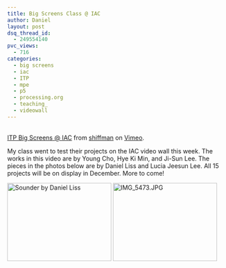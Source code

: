 ```yaml
---
title: Big Screens Class @ IAC
author: Daniel
layout: post
dsq_thread_id:
  - 249554140
pvc_views:
  - 716
categories:
  - big screens
  - iac
  - ITP
  - mpe
  - p5
  - processing.org
  - teaching_
  - videowall
---
```

<p><object type="application/x-shockwave-flash" width="400" height="300" data="http://vimeo.com/moogaloop.swf?clip_id=356543&amp;server=vimeo.com&amp;fullscreen=1&amp;show_title=1&amp;show_byline=1&amp;show_portrait=0&amp;color=00ADEF"><param name="quality" value="best" /><param name="allowfullscreen" value="true" /><param name="scale" value="showAll" /><param name="movie" value="http://vimeo.com/moogaloop.swf?clip_id=356543&amp;server=vimeo.com&amp;fullscreen=1&amp;show_title=1&amp;show_byline=1&amp;show_portrait=0&amp;color=00ADEF" /></object><br /><a href="http://vimeo.com/356543/l:embed_356543">ITP Big Screens @ IAC</a> from <a href="http://vimeo.com/shiffman/l:embed_356543">shiffman</a> on <a href="http://vimeo.com/l:embed_356543">Vimeo</a>.</p>
<p>My class went to test their projects on the IAC video wall this week. The works in this video are by Young Cho, Hye Ki Min, and Ji-Sun Lee.  The pieces in the photos below are by Daniel Liss and Lucia Jeesun Lee.  All 15 projects will be on display in December.  More to come!</p>
<p><a href="http://www.flickr.com/photos/shiffman/1720852268/" title="Photo Sharing"><img src="http://farm3.static.flickr.com/2405/1720852268_ee6bfeea73_m.jpg" width="240" height="180" alt="Sounder by Daniel Liss" /></a> <a href="http://www.flickr.com/photos/shiffman/1720826402/" title="Photo Sharing"><img src="http://farm3.static.flickr.com/2169/1720826402_4c69dc0d0f_m.jpg" width="240" height="180" alt="IMG_5473.JPG" /></a></p>
